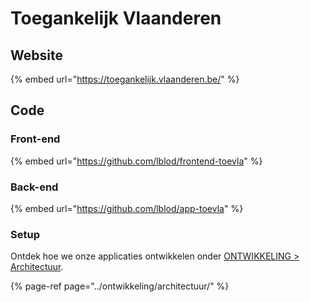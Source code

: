 # Toegankelijk Vlaanderen

## Website

{% embed url="https://toegankelijk.vlaanderen.be/" %}

## Code

### Front-end

{% embed url="https://github.com/lblod/frontend-toevla" %}

### Back-end

{% embed url="https://github.com/lblod/app-toevla" %}



### Setup

Ontdek hoe we onze applicaties ontwikkelen onder [ONTWIKKELING &gt; Architectuur](../ontwikkeling/architectuur/).

{% page-ref page="../ontwikkeling/architectuur/" %}





